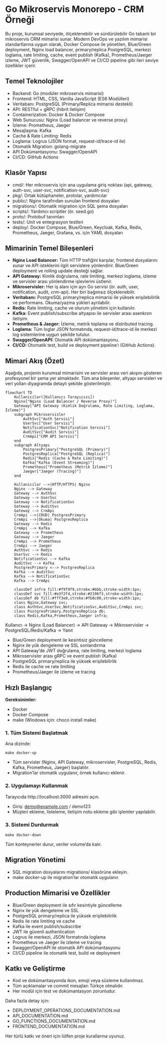 # Go Mikroservis Monorepo - CRM Örneği

Bu proje, kurumsal seviyede, ölçeklenebilir ve sürdürülebilir Go tabanlı bir mikroservis CRM mimarisi sunar. Modern DevOps ve yazılım mimarisi standartlarına uygun olarak, Docker Compose ile yönetilen, Blue/Green deployment, Nginx load balancer, primary/replica PostgreSQL, merkezi loglama, rate limiting, cache, event publish (Kafka), Prometheus/Jaeger izleme, JWT güvenlik, Swagger/OpenAPI ve CI/CD pipeline gibi ileri seviye özellikler içerir.

## Temel Teknolojiler
- Backend: Go (modüler mikroservis mimarisi)
- Frontend: HTML, CSS, Vanilla JavaScript (ES6 Modülleri)
- Veritabanı: PostgreSQL (Primary/Replica mimarisi destekli)
- API: RESTful + gRPC (hibrit iletişim)
- Containerization: Docker & Docker Compose
- Web Sunucusu: Nginx (Load balancer ve reverse proxy)
- İzleme: Prometheus, Jaeger
- Mesajlaşma: Kafka
- Cache & Rate Limiting: Redis
- Loglama: Logrus (JSON format, request-id/trace-id ile)
- Otomatik Migration: golang-migrate
- API Dokümantasyonu: Swagger/OpenAPI
- CI/CD: GitHub Actions

## Klasör Yapısı

- cmd/: Her mikroservis için ana uygulama giriş noktası (api, gateway, auth-svc, user-svc, notification-svc, audit-svc)
- pkg/: Ortak kütüphaneler, protolar, yardımcılar
- public/: Nginx tarafından sunulan frontend dosyaları
- migrations/: Otomatik migration için SQL şema dosyaları
- scripts/: Yardımcı scriptler (ör. seed.go)
- proto/: Protobuf tanımları
- tests/: Unit ve entegrasyon testleri
- deploy/: Docker Compose, Blue/Green, Keycloak, Kafka, Redis, Prometheus, Jaeger, Grafana, vs. için YAML dosyaları

## Mimarinin Temel Bileşenleri

- **Nginx Load Balancer:** Tüm HTTP trafiğini karşılar, frontend dosyalarını sunar ve API isteklerini ilgili servislere yönlendirir. Blue/Green deployment ve rolling update desteği sağlar.
- **API Gateway:** Kimlik doğrulama, rate limiting, merkezi loglama, izleme ve servisler arası yönlendirme işlevlerini üstlenir.
- **Mikroservisler:** Her iş alanı için ayrı Go servisi (ör. auth, user, notification, audit, crm-api). Her biri bağımsız ölçeklenebilir.
- **Veritabanı:** PostgreSQL primary/replica mimarisi ile yüksek erişilebilirlik ve performans. Okuma/yazma yükleri ayrılabilir.
- **Redis:** Rate limiting, cache ve oturum yönetimi için kullanılır.
- **Kafka:** Event publish/subscribe altyapısı ile servisler arası asenkron iletişim.
- **Prometheus & Jaeger:** İzleme, metrik toplama ve distributed tracing.
- **Loglama:** Tüm loglar JSON formatında, request-id/trace-id ile merkezi log sistemlerine uygun şekilde tutulur.
- **Swagger/OpenAPI:** Otomatik API dokümantasyonu.
- **CI/CD:** Otomatik test, build ve deployment pipeline’ı (GitHub Actions).

## Mimari Akış (Özet)

Aşağıda, projenin kurumsal mimarisini ve servisler arası veri akışını gösteren profesyonel bir şema yer almaktadır. Tüm ana bileşenler, altyapı servisleri ve veri yolları diyagramda detaylı şekilde gösterilmiştir.

```mermaid
flowchart TD
    Kullanicilar([Kullanıcı Tarayıcısı])
    Nginx["Nginx (Load Balancer / Reverse Proxy)"]
    Gateway["API Gateway (Kimlik Doğrulama, Rate Limiting, Loglama, İzleme)"]
    subgraph Mikroservisler
        AuthSvc["Auth Servisi"]
        UserSvc["User Servisi"]
        NotificationSvc["Notification Servisi"]
        AuditSvc["Audit Servisi"]
        CrmApi["CRM API Servisi"]
    end
    subgraph Altyapı
        PostgresPrimary["PostgreSQL (Primary)"]
        PostgresReplica["PostgreSQL (Replica)"]
        Redis["Redis (Cache & Rate Limiting)"]
        Kafka["Kafka (Event Streaming)"]
        Prometheus["Prometheus (Metrik İzleme)"]
        Jaeger["Jaeger (Tracing)"]
    end

    Kullanicilar -->|HTTP/HTTPS| Nginx
    Nginx --> Gateway
    Gateway --> AuthSvc
    Gateway --> UserSvc
    Gateway --> NotificationSvc
    Gateway --> AuditSvc
    Gateway --> CrmApi
    CrmApi -->|CRUD| PostgresPrimary
    CrmApi -->|Okuma| PostgresReplica
    Gateway --> Redis
    CrmApi --> Kafka
    Gateway --> Prometheus
    Gateway --> Jaeger
    CrmApi --> Prometheus
    CrmApi --> Jaeger
    AuthSvc --> Redis
    UserSvc --> Redis
    NotificationSvc --> Kafka
    AuditSvc --> Kafka
    PostgresPrimary <--> PostgresReplica
    Kafka --> AuditSvc
    Kafka --> NotificationSvc
    Kafka --> CrmApi
    
    classDef infra fill:#f9f9f9,stroke:#bbb,stroke-width:1px;
    classDef svc fill:#e3f2fd,stroke:#2196f3,stroke-width:1px;
    classDef db fill:#fff3e0,stroke:#fb8c00,stroke-width:1px;
    class Nginx,Gateway svc;
    class AuthSvc,UserSvc,NotificationSvc,AuditSvc,CrmApi svc;
    class PostgresPrimary,PostgresReplica db;
    class Redis,Kafka,Prometheus,Jaeger infra;
```

Kullanıcı → Nginx (Load Balancer) → API Gateway → Mikroservisler → PostgreSQL/Redis/Kafka → Yanıt

- Blue/Green deployment ile kesintisiz güncelleme
- Nginx ile yük dengeleme ve SSL sonlandırma
- API Gateway’de JWT doğrulama, rate limiting, merkezi loglama
- Mikroservisler arası gRPC ve event publish (Kafka)
- PostgreSQL primary/replica ile yüksek erişilebilirlik
- Redis ile cache ve rate limiting
- Prometheus/Jaeger ile izleme ve tracing

## Hızlı Başlangıç

**Gereksinimler:**
- Docker
- Docker Compose
- make (Windows için: choco install make)

### 1. Tüm Sistemi Başlatmak
Ana dizinde:
```
make docker-up
```
- Tüm servisler (Nginx, API Gateway, mikroservisler, PostgreSQL, Redis, Kafka, Prometheus, Jaeger) başlatılır.
- Migration’lar otomatik uygulanır, örnek kullanıcı eklenir.

### 2. Uygulamayı Kullanmak
Tarayıcıda http://localhost:3000 adresini açın.
- Giriş: demo@example.com / demo123
- Müşteri ekleme, listeleme, iletişim notu ekleme gibi işlemler yapılabilir.

### 3. Sistemi Durdurmak
```
make docker-down
```
Tüm konteynerler durur, veriler volume’da kalır.

## Migration Yönetimi
- SQL migration dosyalarını migrations/ klasörüne ekleyin.
- make docker-up ile migration’lar otomatik uygulanır.

## Production Mimarisi ve Özellikler

- Blue/Green deployment ile sıfır kesintiyle güncelleme
- Nginx ile yük dengeleme ve SSL
- PostgreSQL primary/replica ile yüksek erişilebilirlik
- Redis ile rate limiting ve cache
- Kafka ile event publish/subscribe
- JWT ile güvenli authentication
- Logrus ile merkezi, JSON formatında loglama
- Prometheus ve Jaeger ile izleme ve tracing
- Swagger/OpenAPI ile otomatik API dokümantasyonu
- CI/CD pipeline ile otomatik test, build ve deployment

## Katkı ve Geliştirme
- Kod ve dokümantasyonda ikon, emoji veya süsleme kullanılmaz.
- Tüm açıklamalar ve commit mesajları Türkçe olmalıdır.
- Her modül için test ve dokümantasyon zorunludur.

Daha fazla detay için:
- DEPLOYMENT_OPERATIONS_DOCUMENTATION.md
- API_DOCUMENTATION.md
- GO_FUNCTIONS_DOCUMENTATION.md
- FRONTEND_DOCUMENTATION.md

Her türlü katkı ve öneri için lütfen proje kurallarına uyunuz. 